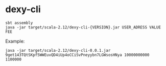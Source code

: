 # dexy-cli

```shell
sbt assembly
java -jar target/scala-2.12/dexy-cli-{VERSION}.jar USER_ADRESS VALUE FEE
```

Example:
```shell
java -jar target/scala-2.12/dexy-cli-0.0.1.jar 9get143TQtSKpf5WWEuvQD4iUp4oCCiSvPneyybn7LGWsosHNya 10000000000 1100000
```
